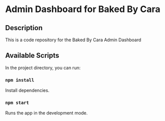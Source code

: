# Admin Dashboard for Baked By Cara

## Description

This is a code repository for the Baked By Cara Admin Dashboard

## Available Scripts

In the project directory, you can run:

### `npm install`

Install dependencies.

### `npm start`

Runs the app in the development mode.

